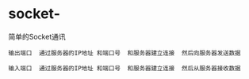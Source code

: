 # socket-
简单的Socket通讯

    输出端口  通过服务器的IP地址 和端口号  和服务器建立连接  然后向服务器发送数据

    输入端口  通过服务器的IP地址 和端口号  和服务器建立连接  然后从服务器接收数据

